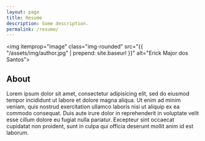 ```yaml
---
layout: page
title: Resume
description: Some description.
permalink: /resume/
---
```


<img itemprop="image" class="img-rounded" src="{{ "/assets/img/author.jpg" | prepend: site.baseurl }}" alt="Erick Major dos Santos">

## About

Lorem ipsum dolor sit amet, consectetur adipisicing elit, sed do eiusmod
tempor incididunt ut labore et dolore magna aliqua. Ut enim ad minim veniam,
quis nostrud exercitation ullamco laboris nisi ut aliquip ex ea commodo
consequat. Duis aute irure dolor in reprehenderit in voluptate velit esse
cillum dolore eu fugiat nulla pariatur. Excepteur sint occaecat cupidatat non
proident, sunt in culpa qui officia deserunt mollit anim id est laborum.
